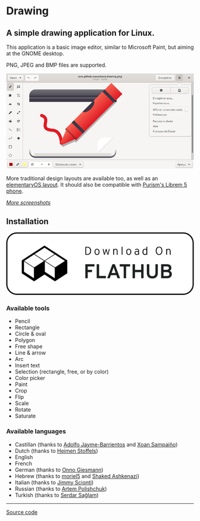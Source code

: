 # Drawing

## A simple drawing application for Linux.

This application is a basic image editor, similar to Microsoft Paint, but aiming at the GNOME desktop.

PNG, JPEG and BMP files are supported.

![screenshot](img/test.png)<!--TODO en anglais-->

More traditional design layouts are available too, as well as an [elementaryOS layout](../data/screenshots/elementary.png). It should also be compatible with [Purism's Librem 5 phone](../data/screenshots/librem_preview.png).

_[More screenshots](../data/screenshots/)_

## Installation

[![Install it from Flathub](https://raw.githubusercontent.com/flatpak-design-team/flathub-mockups/master/assets/download-button/download-i.png)](https://flathub.org/apps/details/com.github.maoschanz.drawing)

<!--TODO fedora copr ? arch aur ? solus ?-->

### Available tools

- Pencil
- Rectangle
- Circle & oval
- Polygon
- Free shape
- Line & arrow
- Arc
- Insert text
- Selection (rectangle, free, or by color)
- Color picker
- Paint
- Crop
- Flip
- Scale
- Rotate
- Saturate

### Available languages

- Castillan (thanks to [Adolfo Jayme-Barrientos](https://github.com/fitojb) and [Xoan Sampaiño](https://github.com/xoan))
- Dutch (thanks to [Heimen Stoffels](https://github.com/Vistaus))
- English
- French
- German (thanks to [Onno Giesmann](https://github.com/Etamuk))
- Hebrew (thanks to [moriel5](https://github.com/moriel5) and [Shaked Ashkenazi](https://github.com/shaqash))
- Italian (thanks to [Jimmy Scionti](https://github.com/amivaleo))
- Russian (thanks to [Artem Polishchuk](https://github.com/tim77))
- Turkish (thanks to [Serdar Sağlam](https://github.com/TeknoMobil))

----

[Source code](https://github.com/maoschanz/drawing)


